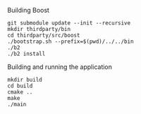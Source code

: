 
Building Boost
```
git submodule update --init --recursive
mkdir thirdparty/bin
cd thirdparty/src/boost
./bootstrap.sh --prefix=$(pwd)/../../bin
./b2
./b2 install
```

Building and running the application
```
mkdir build
cd build
cmake ..
make
./main
```
